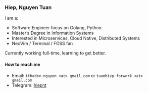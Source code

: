 ### Hiep, Nguyen Tuan

I am a:

- Software Engineer focus on Golang, Python.
- Master’s Degree in Information Systems
- Interested in Microservices, Cloud Native, Distributed Systems
- NeoVim / Terminal / FOSS fan

Currently working full-time, learning to get better.

#### How to reach me

- Email: `ithadev.nguyen <at> gmail.com` or `tuanhiep.forwork <at> gmail.com`
- Telegram: [hiepnt](https://t.me/hiepnt34)
